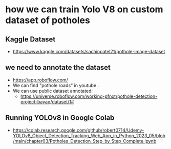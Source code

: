 # how we can train Yolo V8 on custom dataset of potholes
## Kaggle Dataset
* https://www.kaggle.com/datasets/sachinpatel21/pothole-image-dataset
## we need to annotate the dataset
* https://app.roboflow.com/
* We can find "pothole roads" in youtube .
* We can use public dataset annotated:
  * https://universe.roboflow.com/working-pfnxt/pothole-detection-project-bayaq/dataset/1#
## Running YOLOv8 in Google Colab
* https://colab.research.google.com/github/robert0714/Udemy-YOLOv8_Object_Detection_Tracking_Web_App_in_Python_2023_05/blob/main/chapter03/Potholes_Detection_Step_by_Step_Complete.ipynb